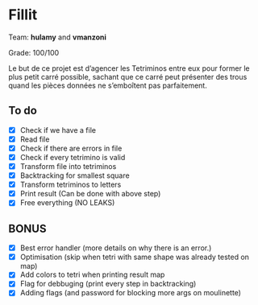 # Fillit

Team: **hulamy** and **vmanzoni**

Grade: 100/100

Le but de ce projet est d’agencer les Tetriminos entre eux pour former le plus petit carré possible, sachant que ce carré peut présenter des trous quand les pièces données ne s’emboîtent pas parfaitement.

## To do

- [x] Check if we have a file
- [x] Read file
- [x] Check if there are errors in file
- [x] Check if every tetrimino is valid
- [x] Transform file into tetriminos
- [x] Backtracking for smallest square
- [x] Transform tetriminos to letters
- [x] Print result (Can be done with above step)
- [x] Free everything (NO LEAKS)

## BONUS
- [x] Best error handler (more details on why there is an error.)
- [x] Optimisation (skip when tetri with same shape was already tested on map)
- [x] Add colors to tetri when printing result map
- [x] Flag for debbuging (print every step in backtracking)
- [x] Adding flags (and password for blocking more args on moulinette)
